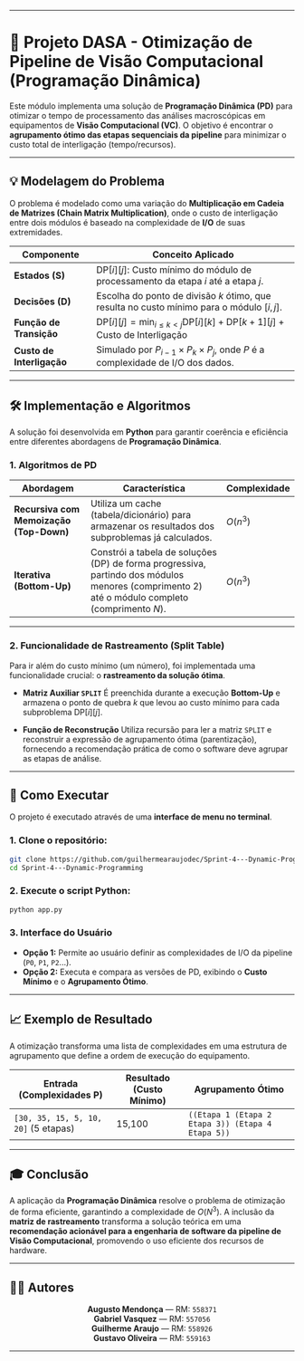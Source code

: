 
---

# 🎯 Projeto DASA - Otimização de Pipeline de Visão Computacional (Programação Dinâmica)

Este módulo implementa uma solução de **Programação Dinâmica (PD)** para otimizar o tempo de processamento das análises macroscópicas em equipamentos de **Visão Computacional (VC)**.
O objetivo é encontrar o **agrupamento ótimo das etapas sequenciais da pipeline** para minimizar o custo total de interligação (tempo/recursos).

---

## 💡 Modelagem do Problema

O problema é modelado como uma variação do **Multiplicação em Cadeia de Matrizes (Chain Matrix Multiplication)**, onde o custo de interligação entre dois módulos é baseado na complexidade de **I/O** de suas extremidades.

| Componente                  | Conceito Aplicado                                                                                              |
| --------------------------- | -------------------------------------------------------------------------------------------------------------- |
| **Estados ($\mathbf{S}$)**  | $\text{DP}[i][j]$: Custo mínimo do módulo de processamento da etapa $i$ até a etapa $j$.                       |
| **Decisões ($\mathbf{D}$)** | Escolha do ponto de divisão $k$ ótimo, que resulta no custo mínimo para o módulo $[i, j]$.                     |
| **Função de Transição**     | $\text{DP}[i][j] = \min_{i \leq k < j} { \text{DP}[i][k] + \text{DP}[k+1][j] + \text{Custo de Interligação} }$ |
| **Custo de Interligação**   | Simulado por $P_{i-1} \times P_{k} \times P_{j}$, onde $P$ é a complexidade de I/O dos dados.                  |

---

## 🛠️ Implementação e Algoritmos

A solução foi desenvolvida em **Python** para garantir coerência e eficiência entre diferentes abordagens de **Programação Dinâmica**.

### 1. Algoritmos de PD

| Abordagem                               | Característica                                                                                                                                 | Complexidade |
| --------------------------------------- | ---------------------------------------------------------------------------------------------------------------------------------------------- | ------------ |
| **Recursiva com Memoização (Top-Down)** | Utiliza um cache (tabela/dicionário) para armazenar os resultados dos subproblemas já calculados.                                              | $O(n^3)$     |
| **Iterativa (Bottom-Up)**               | Constrói a tabela de soluções (DP) de forma progressiva, partindo dos módulos menores (comprimento 2) até o módulo completo (comprimento $N$). | $O(n^3)$     |

---

### 2. Funcionalidade de Rastreamento (Split Table)

Para ir além do custo mínimo (um número), foi implementada uma funcionalidade crucial: o **rastreamento da solução ótima**.

* **Matriz Auxiliar `SPLIT`**
  É preenchida durante a execução **Bottom-Up** e armazena o ponto de quebra $k$ que levou ao custo mínimo para cada subproblema $\text{DP}[i][j]$.

* **Função de Reconstrução**
  Utiliza recursão para ler a matriz `SPLIT` e reconstruir a expressão de agrupamento ótima (parentização), fornecendo a recomendação prática de como o software deve agrupar as etapas de análise.

---

## 🚀 Como Executar

O projeto é executado através de uma **interface de menu no terminal**.

### 1. Clone o repositório:

```bash
git clone https://github.com/guilhermearaujodec/Sprint-4---Dynamic-Programming.git
cd Sprint-4---Dynamic-Programming
```

### 2. Execute o script Python:

```bash
python app.py
```

### 3. Interface do Usuário

* **Opção 1:** Permite ao usuário definir as complexidades de I/O da pipeline (`P0`, `P1`, `P2`...).
* **Opção 2:** Executa e compara as versões de PD, exibindo o **Custo Mínimo** e o **Agrupamento Ótimo**.

---

## 📈 Exemplo de Resultado

A otimização transforma uma lista de complexidades em uma estrutura de agrupamento que define a ordem de execução do equipamento.

| Entrada (Complexidades P)            | Resultado (Custo Mínimo) | Agrupamento Ótimo                                 |
| ------------------------------------ | ------------------------ | ------------------------------------------------- |
| `[30, 35, 15, 5, 10, 20]` (5 etapas) | 15,100                   | `((Etapa 1 (Etapa 2 Etapa 3)) (Etapa 4 Etapa 5))` |

---

## 🎓 Conclusão

A aplicação da **Programação Dinâmica** resolve o problema de otimização de forma eficiente, garantindo a complexidade de $O(N^3)$.
A inclusão da **matriz de rastreamento** transforma a solução teórica em uma **recomendação acionável para a engenharia de software da pipeline de Visão Computacional**, promovendo o uso eficiente dos recursos de hardware.

---



## 👨‍💻 Autores

<div align="center">

**Augusto Mendonça** — RM: `558371`  
**Gabriel Vasquez** — RM: `557056`  
**Guilherme Araujo** — RM: `558926`  
**Gustavo Oliveira** — RM: `559163`

</div>



---
